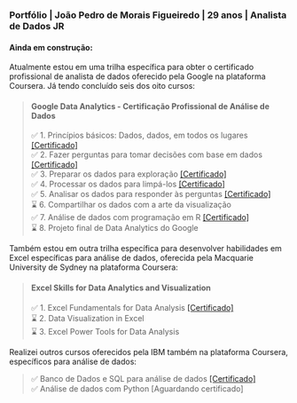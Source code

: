 ### Portfólio | João Pedro de Morais Figueiredo | 29 anos | Analista de Dados JR

#### Ainda em construção:

Atualmente estou em uma trilha específica para obter o certificado profissional de analista de dados oferecido pela Google na plataforma Coursera. Já tendo concluído seis dos oito cursos:

>#### Google Data Analytics  - Certificação Profissional de Análise de Dados
>✅ 1. Princípios básicos: Dados, dados, em todos os lugares [[Certificado]](https://coursera.org/share/67fecd16e5761230fc4db2fdcfc33ecc) <br/>
✅ 2. Fazer perguntas para tomar decisões com base em dados [[Certificado]](https://coursera.org/share/0065455368ffe4262e7b0deda498c7e7) <br/>
✅ 3. Preparar os dados para exploração [[Certificado]](https://coursera.org/share/2d0c8254a095ed700607983a913df5c5) <br/>
✅ 4. Processar os dados para limpá-los [[Certificado]](https://coursera.org/share/de26d12212b66eb5de041740d29c291a) <br/>
✅ 5. Analisar os dados para responder às perguntas [[Certificado]](https://coursera.org/share/97d4411a7ac654e07fa770f41742cde2) <br/>
⌛ 6. Compartilhar os dados com a arte da visualização <br/>
✅ 7. Análise de dados com programação em R [[Certificado]](https://coursera.org/share/b441df5b752e65287dd8ab43a69b23e9) <br/>
⌛ 8. Projeto final de Data Analytics do Google <br/>

Também estou em outra trilha específica para desenvolver habilidades em Excel específicas para análise de dados, oferecida pela Macquarie University de Sydney na plataforma Coursera:

>#### Excel Skills for Data Analytics and Visualization
>✅ 1. Excel Fundamentals for Data Analysis [[Certificado]](https://coursera.org/share/cf95bbe43b86329fe8ea1f45b5164138) <br/>
⌛ 2. Data Visualization in Excel <br/>
⌛ 3. Excel Power Tools for Data Analysis <br/>

Realizei outros cursos oferecidos pela IBM também na plataforma Coursera, específicos para análise de dados:

>✅ Banco de Dados e SQL para análise de dados [[Certificado]](https://coursera.org/share/81cfb3f4dbf05f5d4d70bc43a050f7be) <br/>
✅ Análise de dados com Python [Aguardando certificado]

